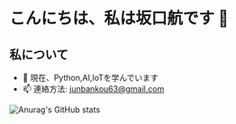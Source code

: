 # こんにちは、私は坂口航です 👋

## 私について
- 🌱 現在、Python,AI,IoTを学んでいます
- 📫 連絡方法: junbankou63@gmail.com

![Anurag's GitHub stats](https://github-readme-stats.vercel.app/api?username=kouexo)

